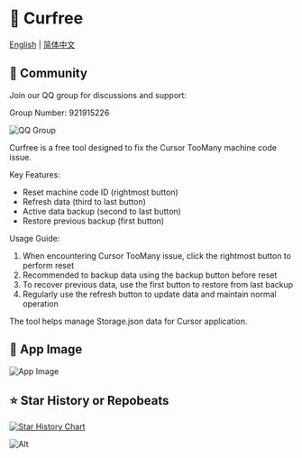 # 🚀 Curfree

[English](README.md) | [简体中文](README_zh.md)

## 💬 Community

Join our QQ group for discussions and support:

Group Number: 921915226

![QQ Group](https://github.com/user-attachments/assets/a8518788-7640-460d-aa36-abf772c83055)

Curfree is a free tool designed to fix the Cursor TooMany machine code issue.

Key Features:

- Reset machine code ID (rightmost button)
- Refresh data (third to last button)
- Active data backup (second to last button)
- Restore previous backup (first button)

Usage Guide:

1. When encountering Cursor TooMany issue, click the rightmost button to perform
   reset
2. Recommended to backup data using the backup button before reset
3. To recover previous data, use the first button to restore from last backup
4. Regularly use the refresh button to update data and maintain normal operation

The tool helps manage Storage.json data for Cursor application.

## 📸 App Image

![App Image](https://github.com/user-attachments/assets/e810d32f-616d-472a-88d0-c2d1e6b734f1)

## ⭐ Star History or Repobeats

[![Star History Chart](https://api.star-history.com/svg?repos=yaoyaochil/curfree&type=Date)](https://star-history.com/#yaoyaochil/curfree&Date)

![Alt](https://repobeats.axiom.co/api/embed/18b4c01078c1e50ebd4ddac4247523cd91226dde.svg "Repobeats analytics image")

